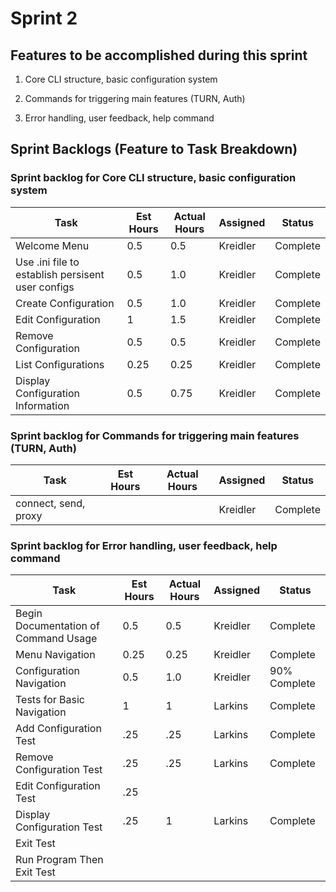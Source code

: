 # Sprint 2

## Features to be accomplished during this sprint

1. Core CLI structure, basic configuration system

2. Commands for triggering main features (TURN, Auth)

3. Error handling, user feedback, help command

## Sprint Backlogs (Feature to Task Breakdown)

### Sprint backlog for Core CLI structure, basic configuration system

| Task | Est Hours | Actual Hours | Assigned | Status |
|------|-----------|--------------|----------|--------|
|   Welcome Menu   |     0.5      |       0.5       |     Kreidler     |    Complete    |
|   Use .ini file to establish persisent user configs   |     0.5      |       1.0       |     Kreidler     |    Complete    |
|   Create Configuration   |     0.5      |       1.0       |     Kreidler     |    Complete    |
|   Edit Configuration   |     1      |       1.5       |     Kreidler     |    Complete    |
|   Remove Configuration   |     0.5      |       0.5       |     Kreidler     |    Complete    |
|   List Configurations   |     0.25      |       0.25       |     Kreidler     |    Complete    |
|   Display Configuration Information   |     0.5      |       0.75       |     Kreidler     |    Complete    |

### Sprint backlog for Commands for triggering main features (TURN, Auth)

| Task | Est Hours | Actual Hours | Assigned | Status |
|------|-----------|--------------|----------|--------|
|   connect, send, proxy   |           |              |    Kreidler      |    Complete    |

### Sprint backlog for Error handling, user feedback, help command

| Task | Est Hours | Actual Hours | Assigned | Status |
|------|-----------|--------------|----------|--------|
|   Begin Documentation of Command Usage   |     0.5     |       0.5       |    Kreidler      |    Complete    |
|   Menu Navigation   |     0.25      |       0.25       |     Kreidler     |    Complete    |
|   Configuration Navigation   |     0.5      |       1.0       |     Kreidler     |    90% Complete    |
| Tests for Basic Navigation | 1 | 1 | Larkins | Complete |
| Add Configuration Test | .25 | .25 | Larkins | Complete |
| Remove Configuration Test | .25 | .25 | Larkins | Complete |
| Edit Configuration Test | .25 | | | |
| Display Configuration Test | .25 | 1 | Larkins | Complete |
| Exit Test | | | | |
| Run Program Then Exit Test | | | | |